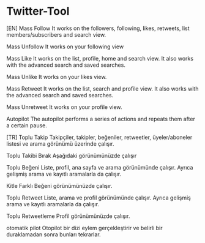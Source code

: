# Twitter-Tool
[EN]
Mass Follow
It works on the followers, following, likes, retweets, list members/subscribers and search view.

Mass Unfollow
It works on your following view

Mass Like
It works on the list, profile, home and search view. It also works with the advanced search and saved searches.

Mass Unlike
It works on your likes view.

Mass Retweet
It works on the list, search and profile view. It also works with the advanced search and saved searches.

Mass Unretweet
It works on your profile view.

Autopilot
The autopilot performs a series of actions and repeats them after a certain pause.

[TR]
Toplu Takip
Takipçiler, takipler, beğeniler, retweetler, üyeler/aboneler listesi ve arama görünümü üzerinde çalışır.

Toplu Takibi Bırak
Aşağıdaki görünümünüzde çalışır

Toplu Beğeni
Liste, profil, ana sayfa ve arama görünümünde çalışır. Ayrıca gelişmiş arama ve kayıtlı aramalarla da çalışır.

Kitle Farklı
Beğeni görünümünüzde çalışır.

Toplu Retweet
Liste, arama ve profil görünümünde çalışır. Ayrıca gelişmiş arama ve kayıtlı aramalarla da çalışır.

Toplu Retweetleme
Profil görünümünüzde çalışır.

otomatik pilot
Otopilot bir dizi eylem gerçekleştirir ve belirli bir duraklamadan sonra bunları tekrarlar.
